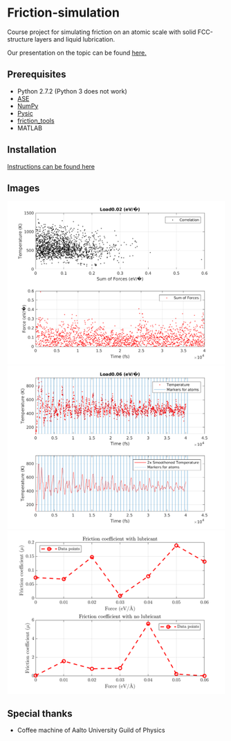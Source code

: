 

# Friction-simulation
Course project for simulating friction on an atomic scale with solid FCC-structure layers and liquid lubrication.

Our presentation on the topic can be found [here.](https://docs.google.com/presentation/d/1nTY1eh39lpbmf1FSPg5Bvqc4hNJw_R1C910RFOw_NY8/edit?usp=sharing)

## Prerequisites
* Python 2.7.2 (Python 3 does not work)
* [ASE](https://wiki.fysik.dtu.dk/ase/)
* [NumPy](http://numpy.scipy.org/)
* [Pysic](http://thynnine.github.com/pysic/)
* [friction_tools](https://users.aalto.fi/~asf/teaching/aalto_physics/tools.html)
* MATLAB

## Installation
[Instructions can be found here](https://users.aalto.fi/~asf/teaching/aalto_physics/)

## Images
![Friction simulation correlation](Conclusions/correlation_0.02.png)
![Friction simulation temperature](Conclusions/temperature_0.06.png)
![Friction simulation temperature](Conclusions/fricCoeffsCombined.png)

## Special thanks
* Coffee machine of Aalto University Guild of Physics
